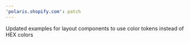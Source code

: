 ```yaml
---
'polaris.shopify.com': patch
---
```


Updated examples for layout components to use color tokens instead of HEX colors
